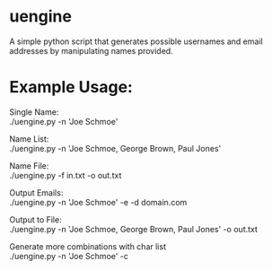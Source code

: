 # uengine
A simple python script that generates possible usernames and email addresses by manipulating names provided.

# Example Usage:
Single Name:<br>
./uengine.py -n 'Joe Schmoe'

Name List:<br>
./uengine.py -n 'Joe Schmoe, George Brown, Paul Jones'

Name File:<br>
./uengine.py -f in.txt -o out.txt

Output Emails:<br>
./uengine.py -n 'Joe Schmoe' -e -d domain.com

Output to File:<br>
./uengine.py -n 'Joe Schmoe, George Brown, Paul Jones' -o out.txt

Generate more combinations with char list<br>
./uengine.py -n 'Joe Schmoe' -c 


